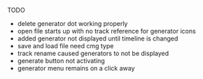 TODO
* delete generator dot working properly
* open file starts up with no track reference for generator icons
* added generator not displayed until timeline is changed
* save and load file need cmg type 
* track rename caused generators to not be displayed
* generate button not activating
* generator menu remains on a click away